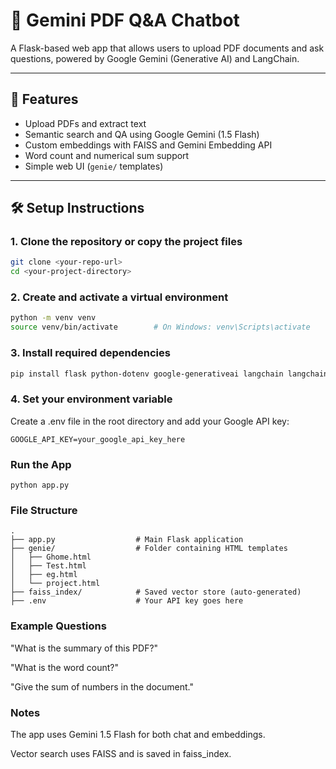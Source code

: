 # 🧠 Gemini PDF Q&A Chatbot

A Flask-based web app that allows users to upload PDF documents and ask questions, powered by Google Gemini (Generative AI) and LangChain.

---

## 🚀 Features

- Upload PDFs and extract text
- Semantic search and QA using Google Gemini (1.5 Flash)
- Custom embeddings with FAISS and Gemini Embedding API
- Word count and numerical sum support
- Simple web UI (`genie/` templates)

---

## 🛠️ Setup Instructions

### 1. Clone the repository or copy the project files
```bash
git clone <your-repo-url>
cd <your-project-directory>
```

### 2. Create and activate a virtual environment

```bash
python -m venv venv
source venv/bin/activate        # On Windows: venv\Scripts\activate
```

### 3. Install required dependencies

```bash
pip install flask python-dotenv google-generativeai langchain langchain-google-genai PyPDF2 faiss-cpu
```

### 4. Set your environment variable

Create a .env file in the root directory and add your Google API key:

```
GOOGLE_API_KEY=your_google_api_key_here
```

### Run the App

```
python app.py
```

### File Structure

```
.
├── app.py                  # Main Flask application
├── genie/                  # Folder containing HTML templates
│   ├── Ghome.html
│   ├── Test.html
│   ├── eg.html
│   └── project.html
├── faiss_index/            # Saved vector store (auto-generated)
├── .env                    # Your API key goes here
```

### Example Questions

"What is the summary of this PDF?"

"What is the word count?"

"Give the sum of numbers in the document."

### Notes

The app uses Gemini 1.5 Flash for both chat and embeddings.

Vector search uses FAISS and is saved in faiss_index.

